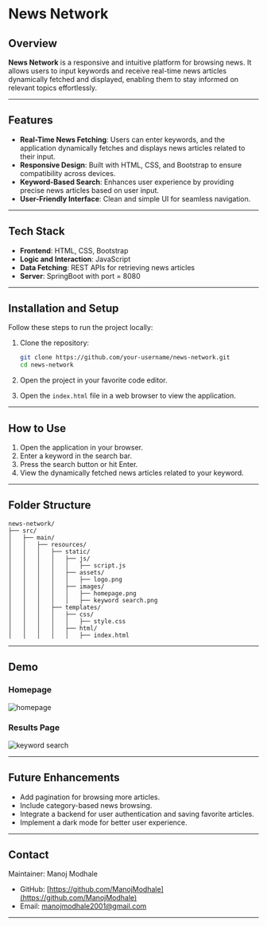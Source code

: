# News Network

## Overview

**News Network** is a responsive and intuitive platform for browsing news. It allows users to input keywords and receive real-time news articles dynamically fetched and displayed, enabling them to stay informed on relevant topics effortlessly.

---

## Features

- **Real-Time News Fetching**: Users can enter keywords, and the application dynamically fetches and displays news articles related to their input.
- **Responsive Design**: Built with HTML, CSS, and Bootstrap to ensure compatibility across devices.
- **Keyword-Based Search**: Enhances user experience by providing precise news articles based on user input.
- **User-Friendly Interface**: Clean and simple UI for seamless navigation.

---

## Tech Stack

- **Frontend**: HTML, CSS, Bootstrap
- **Logic and Interaction**: JavaScript
- **Data Fetching**: REST APIs for retrieving news articles
- **Server**: SpringBoot with port = 8080

---

## Installation and Setup

Follow these steps to run the project locally:

1. Clone the repository:

   ```bash
   git clone https://github.com/your-username/news-network.git
   cd news-network
   ```

2. Open the project in your favorite code editor.

3. Open the `index.html` file in a web browser to view the application.

---

## How to Use

1. Open the application in your browser.
2. Enter a keyword in the search bar.
3. Press the search button or hit Enter.
4. View the dynamically fetched news articles related to your keyword.

---

## Folder Structure

```
news-network/
├── src/
│   ├── main/
│   │   ├── resources/
│   │   │   ├── static/
│   │   │   │   ├── js/
│   │   │   │   │   ├── script.js
│   │   │   │   ├── assets/
│   │   │   │   │   ├── logo.png
│   │   │   │   ├── images/
│   │   │   │   │   ├── homepage.png
│   │   │   │   │   ├── keyword search.png
│   │   │   ├── templates/
│   │   │   │   ├── css/
│   │   │   │   │   ├── style.css
│   │   │   │   ├── html/
│   │   │   │   │   ├── index.html
```

---

## Demo

### Homepage
![homepage](https://github.com/user-attachments/assets/9b0e1a2d-ce0a-497c-b45d-ce3c02268329)

### Results Page
![keyword search](https://github.com/user-attachments/assets/e6f1f25f-88b9-4d73-9345-8b2586a3303c)

---

## Future Enhancements

- Add pagination for browsing more articles.
- Include category-based news browsing.
- Integrate a backend for user authentication and saving favorite articles.
- Implement a dark mode for better user experience.

---

## Contact

Maintainer: Manoj Modhale

- GitHub: [https://github.com/ManojModhale](https://github.com/ManojModhale)
- Email: [manojmodhale2001@gmail.com](mailto\:manojmodhale2001@gmail.com)

---

